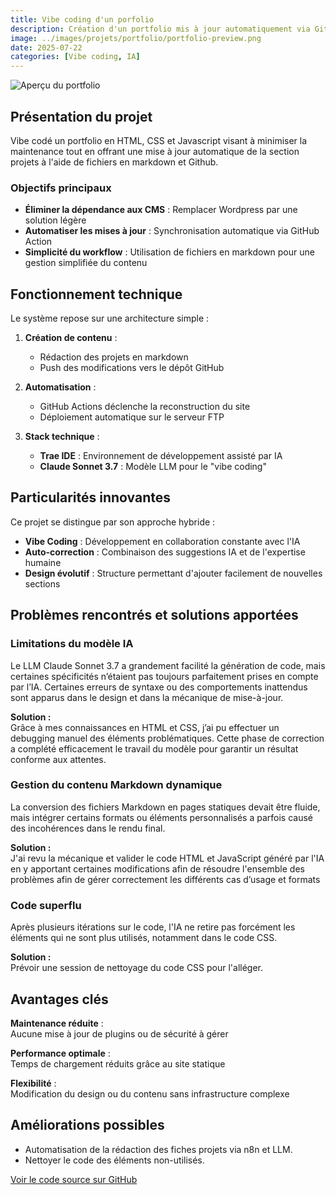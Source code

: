 ```yaml
---
title: Vibe coding d'un porfolio
description: Création d'un portfolio mis à jour automatiquement via GitHub Actions, développé en collaboration avec l'IA Claude Sonnet 3.7 et l'IDE Trae.
image: ../images/projets/portfolio/portfolio-preview.png
date: 2025-07-22
categories: [Vibe coding, IA]
---
```


![Aperçu du portfolio](../../images/projets/portfolio/portfolio-preview.png)

## Présentation du projet

Vibe codé un portfolio en HTML, CSS et Javascript visant à minimiser la maintenance tout en offrant une mise à jour automatique de la section projets à l'aide de fichiers en markdown et Github. 

### Objectifs principaux
- **Éliminer la dépendance aux CMS** : Remplacer Wordpress par une solution légère
- **Automatiser les mises à jour** : Synchronisation automatique via GitHub Action
- **Simplicité du workflow** : Utilisation de fichiers en markdown pour une gestion simplifiée du contenu

## Fonctionnement technique

Le système repose sur une architecture simple :

1. **Création de contenu** : 
   - Rédaction des projets en markdown
   - Push des modifications vers le dépôt GitHub

2. **Automatisation** :
   - GitHub Actions déclenche la reconstruction du site
   - Déploiement automatique sur le serveur FTP

3. **Stack technique** :
   - **Trae IDE** : Environnement de développement assisté par IA
   - **Claude Sonnet 3.7** : Modèle LLM pour le "vibe coding"

## Particularités innovantes

Ce projet se distingue par son approche hybride :
- **Vibe Coding** : Développement en collaboration constante avec l'IA
- **Auto-correction** : Combinaison des suggestions IA et de l'expertise humaine
- **Design évolutif** : Structure permettant d'ajouter facilement de nouvelles sections

## Problèmes rencontrés et solutions apportées

### Limitations du modèle IA  
Le LLM Claude Sonnet 3.7 a grandement facilité la génération de code, mais certaines spécificités n’étaient pas toujours parfaitement prises en compte par l’IA. Certaines erreurs de syntaxe ou des comportements inattendus sont apparus dans le design et dans la mécanique de mise-à-jour. 

**Solution :**  
Grâce à mes connaissances en HTML et CSS, j’ai pu effectuer un debugging manuel des éléments problématiques. Cette phase de correction a complété efficacement le travail du modèle pour garantir un résultat conforme aux attentes.

### Gestion du contenu Markdown dynamique  
La conversion des fichiers Markdown en pages statiques devait être fluide, mais intégrer certains formats ou éléments personnalisés a parfois causé des incohérences dans le rendu final.

**Solution :**  
J'ai revu la mécanique et valider le code HTML et JavaScript généré par l'IA en y apportant certaines modifications afin de résoudre l'ensemble des problèmes afin de gérer correctement les différents cas d’usage et formats

### Code superflu
Après plusieurs itérations sur le code, l'IA ne retire pas forcément les éléments qui ne sont plus utilisés, notamment dans le code CSS.

**Solution :**  
Prévoir une session de nettoyage du code CSS pour l'alléger. 

## Avantages clés

**Maintenance réduite** :  
Aucune mise à jour de plugins ou de sécurité à gérer

**Performance optimale** :  
Temps de chargement réduits grâce au site statique

**Flexibilité** :  
Modification du design ou du contenu sans infrastructure complexe

## Améliorations possibles

- Automatisation de la rédaction des fiches projets via n8n et LLM.
- Nettoyer le code des éléments non-utilisés.

[Voir le code source sur GitHub](https://github.com/antoinesmts/Portfolio)